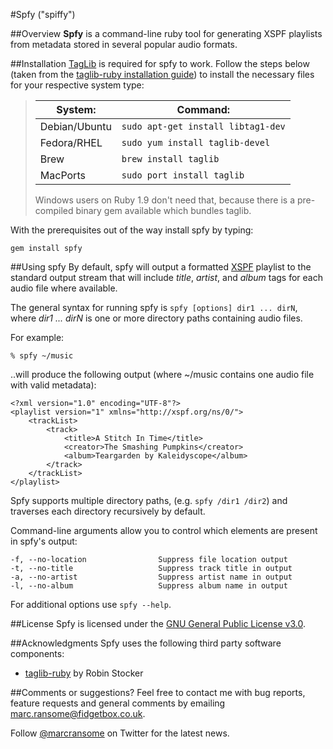 #Spfy ("spiffy")

##Overview
**Spfy** is a command-line ruby tool for generating XSPF playlists from metadata stored in several popular audio formats.

##Installation
[TagLib](http://developer.kde.org/~wheeler/taglib.html) is required for spfy to work.  Follow the steps below (taken from the [taglib-ruby installation guide](http://robinst.github.com/taglib-ruby/)) to install the necessary files for your respective system type:

> | System:       |  Command:                          |
> |---------------|------------------------------------|
> | Debian/Ubuntu | `sudo apt-get install libtag1-dev` |
> | Fedora/RHEL   | `sudo yum install taglib-devel`    |
> | Brew          | `brew install taglib`              |
> | MacPorts      | `sudo port install taglib`         |
> 
> Windows users on Ruby 1.9 don't need that, because there is a pre-compiled binary gem available which bundles taglib.

With the prerequisites out of the way install spfy by typing:

	gem install spfy
	
##Using spfy
By default, spfy will output a formatted [XSPF](http://xspf.org/) playlist to the standard output stream that will include _title_, _artist_, and _album_ tags for each audio file where available.

The general syntax for running spfy is `spfy [options] dir1 ... dirN`, where _dir1 ... dirN_ is one or more directory paths containing audio files.

For example:

	% spfy ~/music
	
..will produce the following output (where ~/music contains one audio file with valid metadata):

	<?xml version="1.0" encoding="UTF-8"?>
	<playlist version="1" xmlns="http://xspf.org/ns/0/">
		<trackList>
			<track>
				<title>A Stitch In Time</title>
				<creator>The Smashing Pumpkins</creator>
				<album>Teargarden by Kaleidyscope</album>
			</track>
		</trackList>
	</playlist>
	
Spfy supports multiple directory paths, (e.g. `spfy /dir1 /dir2`) and traverses each directory recursively by default.

Command-line arguments allow you to control which elements are present in spfy's output:

    -f, --no-location                Suppress file location output
    -t, --no-title                   Suppress track title in output
    -a, --no-artist                  Suppress artist name in output
    -l, --no-album                   Suppress album name in output

For additional options use `spfy --help`.

##License
Spfy is licensed under the [GNU General Public License v3.0](http://www.gnu.org/licenses/gpl.html).

##Acknowledgments
Spfy uses the following third party software components:
 
* [taglib-ruby](http://robinst.github.com/taglib-ruby/) by Robin Stocker

##Comments or suggestions?
Feel free to contact me with bug reports, feature requests and general comments by emailing [marc.ransome@fidgetbox.co.uk](marc.ransome@fidgetbox.co.uk).

Follow [@marcransome](http://www.twitter.com/marcransome) on Twitter for the latest news.